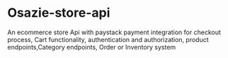 # Osazie-store-api

An ecommerce store Api with paystack payment integration for checkout process, Cart functionality, authentication and authorization, product endpoints,Category endpoints, Order or Inventory system
